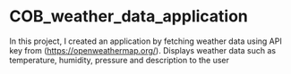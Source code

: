 # COB_weather_data_application
In this project, I created an application by fetching weather data using API key from (https://openweathermap.org/). Displays weather data such as temperature, humidity, pressure and description to the user
